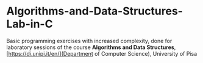 # Algorithms-and-Data-Structures-Lab-in-C
Basic programming exercises with increased complexity, done for laboratory sessions of the course **Algorithms and Data Structures**, [https://di.unipi.it/en/](Department of Computer Science), University of Pisa
